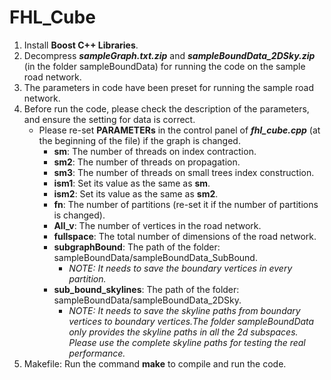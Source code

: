 # FHL_Cube
1. Install **Boost C++ Libraries**.
2. Decompress **_sampleGraph.txt.zip_** and **_sampleBoundData_2DSky.zip_** (in the folder sampleBoundData) for running the code on the sample road network.
3. The parameters in code have been preset for running the sample road network.
4. Before run the code, please check the description of the parameters, and ensure the setting for data is correct.
   - Please re-set **PARAMETERs** in the control panel of **_fhl_cube.cpp_** (at the beginning of the file) if the graph is changed.
     - **sm**: The number of threads on index contraction.
     - **sm2**: The number of threads on propagation.
     - **sm3**: The number of threads on small trees index construction.
     - **ism1**: Set its value as the same as **sm**.
     - **ism2**: Set its value as the same as **sm2**.
     - **fn**: The number of partitions (re-set it if the number of partitions is changed).
     - **All_v**: The number of vertices in the road network.
     - **fullspace**: The total number of dimensions of the road network.
     - **subgraphBound**: The path of the folder: sampleBoundData/sampleBoundData_SubBound.
       - _NOTE: It needs to save the boundary vertices in every partition._
     - **sub_bound_skylines**: The path of the folder: sampleBoundData/sampleBoundData_2DSky.
       - _NOTE: It needs to save the skyline paths from boundary vertices to boundary vertices.The folder sampleBoundData only provides the skyline paths in all the 2d subspaces. Please use the complete skyline paths for testing the real performance._
5. Makefile: Run the command **make** to compile and run the code.

